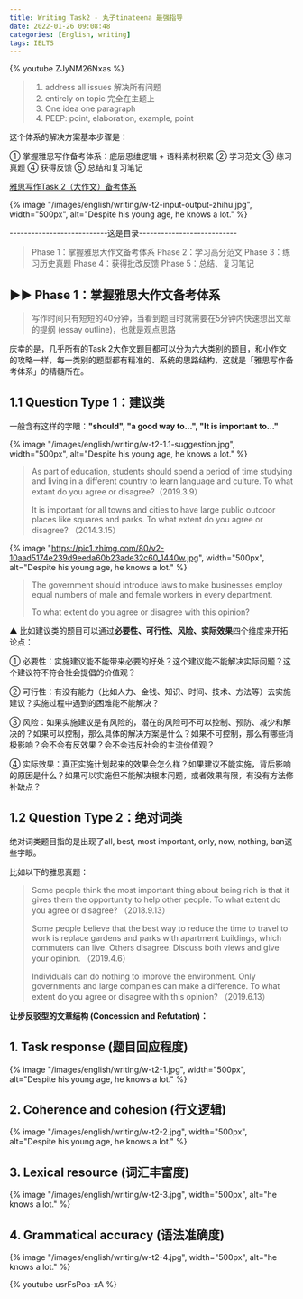 ```yaml
---
title: Writing Task2 - 丸子tinateena 最强指导
date: 2022-01-26 09:08:48
categories: [English, writing]
tags: IELTS
---
```


{% youtube ZJyNM26Nxas %}

> 1. address all issues 解决所有问题
> 2. entirely on topic 完全在主题上
> 3. One idea one paragraph
> 4. PEEP: point, elaboration, example, point

这个体系的解决方案基本步骤是：

① 掌握雅思写作备考体系：底层思维逻辑 + 语料素材积累
② 学习范文
③ 练习真题
④ 获得反馈
⑤ 总结和复习笔记

[雅思写作Task 2（大作文）备考体系](https://zhuanlan.zhihu.com/p/114305647)

<!-- more -->

{% image "/images/english/writing/w-t2-input-output-zhihu.jpg", width="500px", alt="Despite his young age, he knows a lot." %}

---------------------------这是目录---------------------------

> Phase 1：掌握雅思大作文备考体系
> Phase 2：学习高分范文
> Phase 3：练习历史真题
> Phase 4：获得批改反馈
> Phase 5：总结、复习笔记

## ▶▶ Phase 1：掌握雅思大作文备考体系

> 写作时间只有短短的40分钟，当看到题目时就需要在5分钟内快速想出文章的提纲 (essay outline)，也就是观点思路

庆幸的是，几乎所有的Task 2大作文题目都可以分为六大类别的题目，和小作文的攻略一样，每一类别的题型都有精准的、系统的思路结构，这就是「雅思写作备考体系」的精髓所在。

## 1.1 Question Type 1：建议类

一般含有这样的字眼：**"should", "a good way to...", "It is important to..."**

{% image "/images/english/writing/w-t2-1.1-suggestion.jpg", width="500px", alt="Despite his young age, he knows a lot." %}

> As part of education, students should spend a period of time studying and living in a different country to learn language and culture. To what extant do you agree or disagree?（2019.3.9）
>
> It is important for all towns and cities to have large public outdoor places like squares and parks. To what extent do you agree or disagree? （2014.3.15）

{% image "https://pic1.zhimg.com/80/v2-10aad5174e239d9eeda60b23ade32c60_1440w.jpg", width="500px", alt="Despite his young age, he knows a lot." %}

> The government should introduce laws to make businesses employ equal numbers of male and female workers in every department.
>
> To what extent do you agree or disagree with this opinion?


▲ 比如建议类的题目可以通过**必要性、可行性、风险、实际效果**四个维度来开拓论点：

① 必要性：实施建议能不能带来必要的好处？这个建议能不能解决实际问题？这个建议符不符合社会提倡的价值观？

② 可行性：有没有能力（比如人力、金钱、知识、时间、技术、方法等）去实施建议？实施过程中遇到的困难能不能解决？

③ 风险：如果实施建议是有风险的，潜在的风险可不可以控制、预防、减少和解决的？如果可以控制，那么具体的解决方案是什么？如果不可控制，那么有哪些消极影响？会不会有反效果？会不会违反社会的主流价值观？

④ 实际效果：真正实施计划起来的效果会怎么样？如果建议不能实施，背后影响的原因是什么？如果可以实施但不能解决根本问题，或者效果有限，有没有方法修补缺点？

## 1.2 Question Type 2：绝对词类

绝对词类题目指的是出现了all, best, most important, only, now, nothing, ban这些字眼。

比如以下的雅思真题：

> Some people think the most important thing about being rich is that it gives them the opportunity to help other people. To what extent do you agree or disagree? （2018.9.13）
>
> Some people believe that the best way to reduce the time to travel to work is replace gardens and parks with apartment buildings, which commuters can live. Others disagree. Discuss both views and give your opinion. （2019.4.6）
>
> Individuals can do nothing to improve the environment. Only governments and large companies can make a difference. To what extent do you agree or disagree with this opinion? （2019.6.13）

**让步反驳型的文章结构 (Concession and Refutation)：**

## 1. Task response (题目回应程度)

{% image "/images/english/writing/w-t2-1.jpg", width="500px", alt="Despite his young age, he knows a lot." %}

## 2. Coherence and cohesion (行文逻辑)

{% image "/images/english/writing/w-t2-2.jpg", width="500px", alt="Despite his young age, he knows a lot." %}

## 3. Lexical resource (词汇丰富度)

{% image "/images/english/writing/w-t2-3.jpg", width="500px", alt="he knows a lot." %}

## 4. Grammatical accuracy (语法准确度)

{% image "/images/english/writing/w-t2-4.jpg", width="500px", alt="he knows a lot." %}

{% youtube usrFsPoa-xA %}

